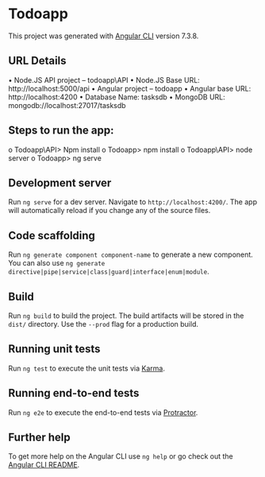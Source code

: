 # Todoapp

This project was generated with [Angular CLI](https://github.com/angular/angular-cli) version 7.3.8.

## URL Details
• Node.JS API project – todoapp\API
• Node.JS Base URL: http://localhost:5000/api
• Angular project – todoapp
• Angular base URL: http://localhost:4200
• Database Name: tasksdb
• MongoDB URL: mongodb://localhost:27017/tasksdb 


## Steps to run the app:  
o	Todoapp\API> Npm install 
o	Todoapp> npm install
o	Todoapp\API> node server
o	Todoapp> ng serve

## Development server

Run `ng serve` for a dev server. Navigate to `http://localhost:4200/`. The app will automatically reload if you change any of the source files.

## Code scaffolding

Run `ng generate component component-name` to generate a new component. You can also use `ng generate directive|pipe|service|class|guard|interface|enum|module`.

## Build

Run `ng build` to build the project. The build artifacts will be stored in the `dist/` directory. Use the `--prod` flag for a production build.

## Running unit tests

Run `ng test` to execute the unit tests via [Karma](https://karma-runner.github.io).

## Running end-to-end tests

Run `ng e2e` to execute the end-to-end tests via [Protractor](http://www.protractortest.org/).

## Further help

To get more help on the Angular CLI use `ng help` or go check out the [Angular CLI README](https://github.com/angular/angular-cli/blob/master/README.md).
